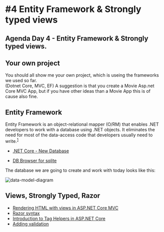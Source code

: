 # #4 Entity Framework & Strongly typed views
## Agenda Day 4 - Entity Framework & Strongly typed views.

## Your own project
You should all show me your own project, which is useing the frameworks we used so far.    
(Dotnet Core, MVC, EF)
A suggestion is that you create a Movie Asp.net Core MVC App, but if you have other ideas than a Movie App this is of cause also fine. 

## Entity Framework
Entity Framework is an object-relational mapper (O/RM) that enables .NET developers to work with a database using .NET objects. It eliminates the need for most of the data-access code that developers usually need to write.<sup><a href="https://docs.microsoft.com/en-us/ef/">1</a></sup> 

* [.NET Core - New Database](https://docs.microsoft.com/en-us/ef/core/get-started/netcore/new-db-sqlite)

* [DB Browser for sqlite](http://sqlitebrowser.org/)


The database we are going to create and work with today looks like this:    

![data-model-diagram](https://github.com/keacore/04_Entity_Framework/blob/master/Materials/data-model-diagram.png)






## Views, Strongly Typed, Razor

* [Rendering HTML with views in ASP.NET Core MVC](https://docs.microsoft.com/en-us/aspnet/core/mvc/views/overview)
* [Razor syntax](https://docs.microsoft.com/en-us/aspnet/core/mvc/views/razor)
* [Introduction to Tag Helpers in ASP.NET Core](https://docs.microsoft.com/en-us/aspnet/core/mvc/views/tag-helpers/intro)
* [Adding validation](https://docs.microsoft.com/en-us/aspnet/core/tutorials/first-mvc-app/validation)
